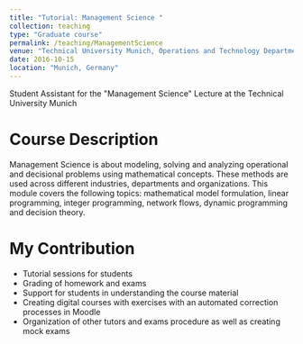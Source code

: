 ```yaml
---
title: "Tutorial: Management Science "
collection: teaching
type: "Graduate course"
permalink: /teaching/ManagementScience
venue: "Technical University Munich, Operations and Technology Department"
date: 2016-10-15 
location: "Munich, Germany"
---
```



Student Assistant for the "Management Science" Lecture at the Technical University Munich

Course Description
======
Management Science is about modeling, solving and analyzing operational and decisional problems using mathematical concepts. These methods are used across different industries, departments and organizations. This module covers the following topics: mathematical model formulation, linear programming, integer programming, network flows, dynamic programming and decision theory.

My Contribution
======
- Tutorial sessions for students
- Grading of homework and exams
- Support for students in understanding the course material
- Creating digital courses with exercises with an automated correction processes in Moodle
- Organization of other tutors and exams procedure as well as creating mock exams